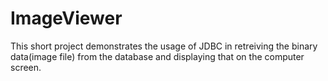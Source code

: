 # ImageViewer
This short project demonstrates the usage of JDBC in retreiving the binary data(image file) from the database and displaying that on the computer screen.
